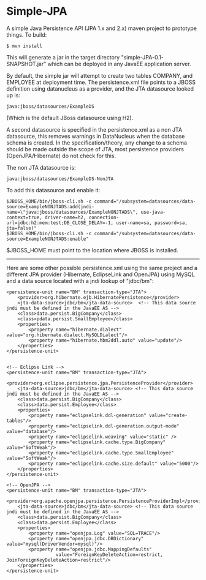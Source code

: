 Simple-JPA
==========

A simple Java Persistence API (JPA 1.x and 2.x) maven project to prototype things.  To build: 

    $ mvn install

This will generate a jar in the target directory "simple-JPA-0.1-SNAPSHOT.jar" which can be deployed in
any JavaEE application server.

By default, the simple jar will attempt to create two tables COMPANY, and EMPLOYEE at deployment time.
The persistence.xml file points to a JBOSS definition using datanucleus as a provider, and the JTA datasource looked up is:

    java:jboss/datasources/ExampleDS  

(Which is the default JBoss datasource using H2).

A second datasource is specified in the persistence.xml as a non JTA datasource, this removes warnings in DataNucleus when the database schema is created. In the specification/theory, any change to a schema should be made outside the scope of JTA, most persistence providers (OpenJPA/Hibernate) do not check for this. 

The non JTA datasource is:

    java:jboss/datasources/ExampleDS-NonJTA  

To add this datasource and enable it:

    $JBOSS_HOME/bin/jboss-cli.sh -c command="/subsystem=datasources/data-source=ExampleNONJTADS:add(jndi-name=\"java:jboss/datasources/ExampleNONJTADS\", use-java-context=true, driver-name=h2, connection-url=jdbc:h2:mem:test;DB_CLOSE_DELAY=-1, user-name=sa, password=sa, jta=false)"
    $JBOSS_HOME/bin/jboss-cli.sh -c command="/subsystem=datasources/data-source=ExampleNONJTADS:enable"

$JBOSS_HOME must point to the location where JBOSS is installed.

--------------

Here are some other possible persistence.xml using the same project and a different JPA provider (Hibernate, EclipseLink 
and OpenJPA) using MySQL and a data source located with a jndi lookup of "jdbc/bm":

    <persistence-unit name="BM" transaction-type="JTA">
        <provider>org.hibernate.ejb.HibernatePersistence</provider>
        <jta-data-source>jdbc/bm</jta-data-source>  <!-- This data source jndi must be defined in the JavaEE AS -->
        <class>data.persist.BigCompany</class>
        <class>pdata.persist.SmallEmployee</class>
        <properties>
            <property name="hibernate.dialect" value="org.hibernate.dialect.MySQLDialect"/>
            <property name="hibernate.hbm2ddl.auto" value="update"/>            
        </properties>
    </persistence-unit>


    <!-- Eclipse Link -->
    <persistence-unit name="BM" transaction-type="JTA">
        <provider>org.eclipse.persistence.jpa.PersistenceProvider</provider>
        <jta-data-source>jdbc/bm</jta-data-source> <!-- This data source jndi must be defined in the JavaEE AS -->
        <class>data.persist.BigCompany</class>
        <class>data.persist.Employee</class>
        <properties>
            <property name="eclipselink.ddl-generation" value="create-tables"/>
            <property name="eclipselink.ddl-generation.output-mode" value="database"/>
            <property name="eclipselink.weaving" value="static" />
            <property name="eclipselink.cache.type.BigCompany" value="SoftWeak"/>
            <property name="eclipselink.cache.type.SmallEmployee" value="SoftWeak"/>
            <property name="eclipselink.cache.size.default" value="5000"/>
        </properties>
    </persistence-unit>

    <!-- OpenJPA -->
    <persistence-unit name="BM" transaction-type="JTA">
        <provider>org.apache.openjpa.persistence.PersistenceProviderImpl</provider>
        <jta-data-source>jdbc/bm</jta-data-source> <!-- This data source jndi must be defined in the JavaEE AS -->
        <class>data.persist.BigCompany</class>
        <class>data.persist.Employee</class>
        <properties>
            <property name="openjpa.Log" value="SQL=TRACE"/>
            <property name="openjpa.jdbc.DBDictionary" value="mysql(DriverVendor=mysql)"/>
            <property name="openjpa.jdbc.MappingDefaults"
                      value="ForeignKeyDeleteAction=restrict, JoinForeignKeyDeleteAction=restrict"/>            
        </properties>
    </persistence-unit>
